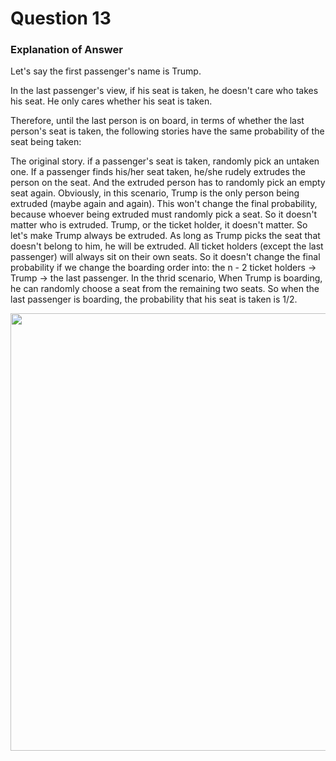 # Question 13

### Explanation of Answer

Let's say the first passenger's name is Trump.

In the last passenger's view, if his seat is taken, he doesn't care who takes his seat. He only cares whether his seat is taken.

Therefore, until the last person is on board, in terms of whether the last person's seat is taken, the following stories have the same probability of the seat being taken:

The original story. if a passenger's seat is taken, randomly pick an untaken one.
If a passenger finds his/her seat taken, he/she rudely extrudes the person on the seat. And the extruded person has to randomly pick an empty seat again. Obviously, in this scenario, Trump is the only person being extruded (maybe again and again). This won't change the final probability, because whoever being extruded must randomly pick a seat. So it doesn't matter who is extruded. Trump, or the ticket holder, it doesn't matter. So let's make Trump always be extruded.
As long as Trump picks the seat that doesn't belong to him, he will be extruded. All ticket holders (except the last passenger) will always sit on their own seats. So it doesn't change the final probability if we change the boarding order into: the n - 2 ticket holders -> Trump -> the last passenger.
In the thrid scenario, When Trump is boarding, he can randomly choose a seat from the remaining two seats. So when the last passenger is boarding, the probability that his seat is taken is 1/2.

<img width="700" src="https://i.imgur.com/WhzRIKH.png">